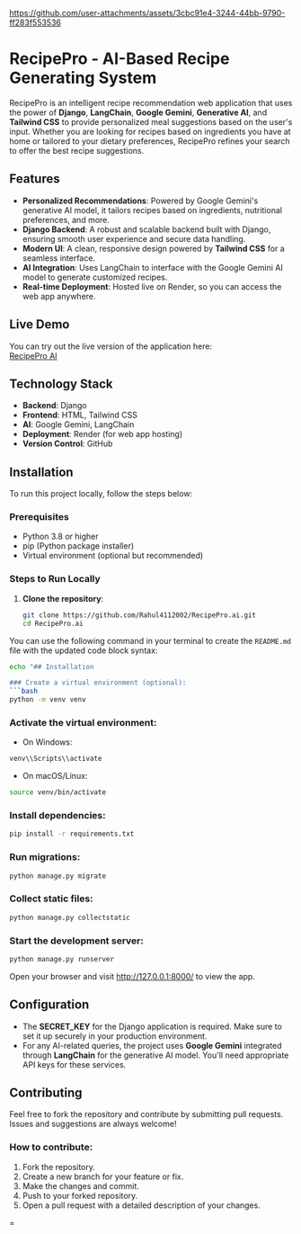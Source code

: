 

https://github.com/user-attachments/assets/3cbc91e4-3244-44bb-9790-ff283f553536


# RecipePro - AI-Based Recipe Generating System

RecipePro is an intelligent recipe recommendation web application that uses the power of **Django**, **LangChain**, **Google Gemini**, **Generative AI**, and **Tailwind CSS** to provide personalized meal suggestions based on the user's input. Whether you are looking for recipes based on ingredients you have at home or tailored to your dietary preferences, RecipePro refines your search to offer the best recipe suggestions.

## Features
- **Personalized Recommendations**: Powered by Google Gemini's generative AI model, it tailors recipes based on ingredients, nutritional preferences, and more.
- **Django Backend**: A robust and scalable backend built with Django, ensuring smooth user experience and secure data handling.
- **Modern UI**: A clean, responsive design powered by **Tailwind CSS** for a seamless interface.
- **AI Integration**: Uses LangChain to interface with the Google Gemini AI model to generate customized recipes.
- **Real-time Deployment**: Hosted live on Render, so you can access the web app anywhere.

## Live Demo
You can try out the live version of the application here:  
[RecipePro AI](https://recipepro-ai.onrender.com)

## Technology Stack
- **Backend**: Django
- **Frontend**: HTML, Tailwind CSS
- **AI**: Google Gemini, LangChain
- **Deployment**: Render (for web app hosting)
- **Version Control**: GitHub

## Installation

To run this project locally, follow the steps below:

### Prerequisites
- Python 3.8 or higher
- pip (Python package installer)
- Virtual environment (optional but recommended)

### Steps to Run Locally
1. **Clone the repository**:
   ```bash
   git clone https://github.com/Rahul4112002/RecipePro.ai.git
   cd RecipePro.ai
You can use the following command in your terminal to create the `README.md` file with the updated code block syntax:

```bash
echo "## Installation

### Create a virtual environment (optional):
```bash
python -m venv venv
```

### Activate the virtual environment:
- On Windows:
```bash
venv\\Scripts\\activate
```
- On macOS/Linux:
```bash
source venv/bin/activate
```

### Install dependencies:
```bash
pip install -r requirements.txt
```

### Run migrations:
```bash
python manage.py migrate
```

### Collect static files:
```bash
python manage.py collectstatic
```

### Start the development server:
```bash
python manage.py runserver
```

Open your browser and visit http://127.0.0.1:8000/ to view the app.

## Configuration
- The **SECRET_KEY** for the Django application is required. Make sure to set it up securely in your production environment.
- For any AI-related queries, the project uses **Google Gemini** integrated through **LangChain** for the generative AI model. You'll need appropriate API keys for these services.

## Contributing
Feel free to fork the repository and contribute by submitting pull requests. Issues and suggestions are always welcome!

### How to contribute:
1. Fork the repository.
2. Create a new branch for your feature or fix.
3. Make the changes and commit.
4. Push to your forked repository.
5. Open a pull request with a detailed description of your changes.


=
